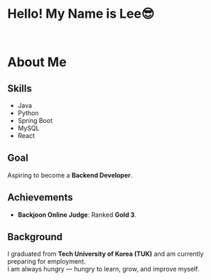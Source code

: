# Hello! My Name is Lee<span>&#x1F60E;</span>

<!--
**gfdsa9497/gfdsa9497** is a ✨ _special_ ✨ repository because its `README.md` (this file) appears on your GitHub profile.

Here are some ideas to get you started:

- 🔭 I’m currently working on ...
- 🌱 I’m currently learning ...
- 👯 I’m looking to collaborate on ...
- 🤔 I’m looking for help with ...
- 💬 Ask me about ...
- 📫 How to reach me: ...
- 😄 Pronouns: ...
- ⚡ Fun fact: ...
-->
<br>

# About Me

## Skills
- Java
- Python
- Spring Boot
- MySQL
- React

## Goal
Aspiring to become a **Backend Developer**.

## Achievements
- **Backjoon Online Judge**: Ranked **Gold 3**.

## Background
I graduated from **Tech University of Korea (TUK)** and am currently preparing for employment.  
I am always hungry — hungry to learn, grow, and improve myself.
